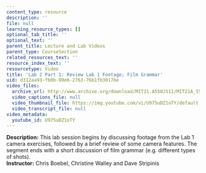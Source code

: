 ```yaml
---
content_type: resource
description: ''
file: null
learning_resource_types: []
optional_tab_title: ''
optional_text: ''
parent_title: Lecture and Lab Videos
parent_type: CourseSection
related_resources_text: ''
resource_index_text: ''
resourcetype: Video
title: 'Lab 2 Part 1: Review Lab 1 Footage; Film Grammar'
uid: d312aa93-fb0b-90e6-2763-76b1fb3017be
video_files:
  archive_url: http://www.archive.org/download/MIT21.A550JS11/MIT21A_550JS11_lab02_1_300k.mp4
  video_captions_file: null
  video_thumbnail_file: https://img.youtube.com/vi/U975uDZ1oTY/default.jpg
  video_transcript_file: null
video_metadata:
  youtube_id: U975uDZ1oTY
---
```


**Description:** This lab session begins by discussing footage from the Lab 1 camera exercises, followed by a brief review of some camera features. The segment ends with a short discussion of film grammar (e.g. different types of shots).  
**Instructor:** Chris Boebel, Christine Walley and Dave Stripinis